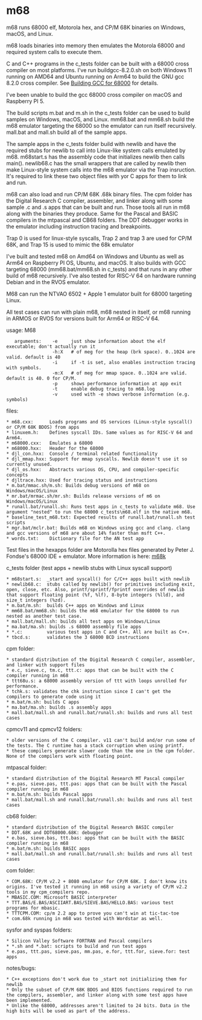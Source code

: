 # m68
m68 runs 68000 elf, Motorola hex, and CP/M 68K binaries on Windows, macOS, and Linux.

m68 loads binaries into memory then emulates the Motorola 68000 and required system calls to execute them. 

C and C++ programs in the c_tests folder can be built with a 68000 cross compiler on most platforms. I've run buildgcc-8.2.0.sh on both Windows 11 running on AMD64 and Ubuntu running 
on Arm64 to build the GNU gcc 8.2.0 cross compiler. See [Building GCC for 68000](http://www.aaldert.com/outrun/gcc-auto.html#:~:text=I've%20made%20the%2068000%20cross%20compiler%20build,have%20MinGW/MSYS%20installed%2C%20and%20have%20an%20internet) for details. 

I've been unable to build the gcc 68000 cross compiler on macOS and Raspberry PI 5.

The build scripts m.bat and m.sh in the c_tests folder can be used to build samples on Windows, macOS, and Linux.
mm68.bat and mm68.sh build the m68 emulator targeting the 68000 so the emulator can run itself recursively.
mall.bat and mall.sh build all of the sample apps.

The sample apps in the c_tests folder build with newlib and have the required stubs for newlib to call into
Linux-like system calls emulated by m68. m68start.s has the assembly code that initializes newlib
then calls main(). newlib68.c has the small wrappers that are called by newlib then make Linux-style
system calls into the m68 emulator via the Trap insruction. It's required to link these two object
files with yor C apps for them to link and run.

m68 can also load and run CP/M 68K .68k binary files. The cpm folder has the Digital Research C compiler, assembler, and linker along with some sample .c and .s apps that can be built and run.
Those tools all run in m68 along with the binaries they produce. Same for the Pascal and BASIC compilers in the mtpascal and CB68 folders. The DDT debugger works in the emulator including
instruction tracing and breakpoints.

Trap 0 is used for linux-style syscalls, Trap 2 and trap 3 are used for CP/M 68K, and Trap 15 is used to mimic the 68k emulator

I've built and tested m68 on Amd64 on Windows and Ubuntu as well as Arm64 on Raspberry PI OS, Ubuntu, and macOS. It also builds with GCC targeting 68000 (mm68.bat/mm68.sh in c_tests) and that runs in any other build of m68 recursively. I've also tested for RISC-V 64 on hardware running Debian and in the RVOS emulator.

M68 can run the NTVAO 6502 + Apple 1 emulator built for 68000 targeting Linux.

All test cases can run with plain m68, m68 nested in itself, or m68 running in ARMOS or RVOS for versions built for Arm64 or RISC-V 64.

usage: M68 <M68 arguments> <executable> <app arguments>
   
       arguments:    -e     just show information about the elf executable; don't actually run it
                     -h:X   # of meg for the heap (brk space). 0..1024 are valid. default is 40
                     -i     if -t is set, also enables instruction tracing with symbols.
                     -m:X   # of meg for mmap space. 0..1024 are valid. default is 40. 0 for CP/M.
                     -p     shows performance information at app exit
                     -t     enable debug tracing to m68.log
                     -v     used with -e shows verbose information (e.g. symbols)

files:

    * m68.cxx:      Loads programs and OS services (Linux-style syscall() or CP/M 68K BDOS) from apps
    * linuxem.h:    Defines syscall IDs. Same values as for RISC-V 64 and Arm64.
    * m68000.cxx:   Emulates a 68000
    * m68000.hxx:   Header for the 68000
    * djl_con.hxx:  Console / terminal related functionality
    * djl_mmap.hxx: Support for mmap syscalls. Newlib doesn't use it so currently unused.
    * djl_os.hxx:   Abstracts various OS, CPU, and compiler-specific concepts
    * djltrace.hxx: Used for tracing status and instructions
    * m.bat/mmac.sh/m.sh: Builds debug versions of m68 on Windows/macOS/Linux
    * mr.bat/mrmac.sh/mr.sh: Builds release versions of m6 on Windows/macOS/Linux
    * runall.bat/runall.sh: Runs test apps in c_tests to validate m68. Use argument "nested" to run the 68000 c_tests\m68.elf in the native m68.
    * baseline_test_m68.txt: Expected results of runall.bat/runall.sh test scripts
    * mgr.bat/mclr.bat: Builds m68 on Windows using gcc and clang. clang and gcc versions of m68 are about 14% faster than msft C++.
    * words.txt:    Dictionary file for the AN test app

Test files in the hexapps folder are Motorolla hex files generated by Peter J. Fondse's 68000 IDE + emulator. More information is here: [m68k](https://grvc.us.es/FC_grado/docs/practicas/P5/IntroSimulador.pdf)

c_tests folder (test apps + newlib stubs with Linux syscall support)

    * m68start.s:  _start and syscall() for C/C++ apps built with newlib
    * newlib68.c:  stubs called by newlib() for primitives including exit, open, close, etc. Also, printf/sprintf/fprintf overrides of newlib that support floating point (%f, %lf), 8-byte integers (%lld), and size_t integers (%zd).
    * m.bat/m.sh:  builds C++ apps on Windows and Linux
    * mm68.bat/mm68.sh: builds the m68 emulator for the 68000 to run nested as another test case.
    * mall.bat/mall.sh: builds all test apps on Windows/Linux
    * ma.bat/ma.sh: builds .s 68000 assembly file apps
    * *.c:         various test apps in C and C++. All are built as C++.
    * tbcd.s:      validates the 3 68000 BCD instructions

cpm folder:

    * standard distribution of the Digital Research C compiler, assembler, and linker with support files
    * e.c, sieve.c, tm.c, ttt.c: apps that can be built with the C compiler running in m68
    * ttt68u.s: a 68000 assembly version of ttt with loops unrolled for performance.
    * tchk.s: validates the chk instruction since I can't get the compilers to generate code using it
    * m.bat/m.sh: builds C apps
    * ma.bat/ma.sh: builds .s assembly apps
    * mall.bat/mall.sh and runall.bat/runall.sh: builds and runs all test cases

cpmcv11 and cpmcv12 folders:

    * older versions of the C compiler. v11 can't build and/or run some of the tests. The C runtime has a stack corruption when using printf.
    * these compilers generate slower code than the one in the cpm folder. None of the compilers work with floating point.

mtpascal folder:

    * standard distribution of the Digital Research MT Pascal compiler
    * e.pas, sieve.pas, ttt.pas: apps that can be built with the Pascal compiler running in m68
    * m.bat/m.sh: builds Pascal apps
    * mall.bat/mall.sh and runall.bat/runall.sh: builds and runs all test cases

cb68 folder:

    * standard distribution of the Digital Research BASIC compiler
    * DDT.68K and DDT68000.68K: debugger
    * e.bas, sieve.bas, ttt.bas: apps that can be built with the BASIC compiler running in m68
    * m.bat/m.sh: builds BASIC apps
    * mall.bat/mall.sh and runall.bat/runall.sh: builds and runs all test cases

com folder:

    * COM.68K: CP/M v2.2 + 8080 emulator for CP/M 68K. I don't know its origins. I've tested it running in m68 using a variety of CP/M v2.2 tools in my cpm_compilers repo.
    * MBASIC.COM: Microsoft BASIC interpreter
    * TTT.BAS/E.BAS/ASCIIART.BAS/SIEVE.BAS/HELLO.BAS: various test programs for mbasic.
    * TTTCPM.COM: cp/m 2.2 app to prove you can't win at tic-tac-toe  
    * com.68k running in m68 was tested with Wordstar as well.

sysfor and syspas folders:

    * Silicon Valley Software FORTRAN and Pascal compilers
    * *.sh and *.bat: scripts to build and run test apps
    * e.pas, ttt.pas, sieve.pas, mm.pas, e.for, ttt.for, sieve.for: test apps
    
notes/bugs:

    * C++ exceptions don't work due to _start not initializing them for newlib
    * Only the subset of CP/M 68K BDOS and BIOS functions required to run the compilers, assembler, and linker along with some test apps have been implemented.
    * Unlike the 68000, addresses aren't limited to 24 bits. Data in the high bits will be used as part of the address.
    
